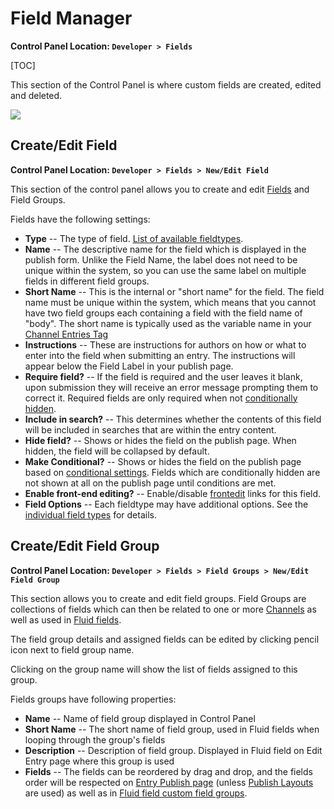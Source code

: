 <!--
    This source file is part of the open source project
    ExpressionEngine User Guide (https://github.com/ExpressionEngine/ExpressionEngine-User-Guide)

    @link      https://expressionengine.com/
    @copyright Copyright (c) 2003-2020, Packet Tide, LLC (https://packettide.com)
    @license   https://expressionengine.com/license Licensed under Apache License, Version 2.0
-->

# Field Manager

**Control Panel Location: `Developer > Fields`**

[TOC]

This section of the Control Panel is where custom fields are created, edited and deleted.

![](_images/cp-field-manager.png)

## Create/Edit Field

**Control Panel Location: `Developer > Fields > New/Edit Field`**

This section of the control panel allows you to create and edit [Fields](/fieldtypes/overview.md) and Field Groups.

Fields have the following settings:

- **Type** -- The type of field. [List of available fieldtypes](fieldtypes/overview.md).
- **Name** -- The descriptive name for the field which is displayed in the publish form. Unlike the Field Name, the label does not need to be unique within the system, so you can use the same label on multiple fields in different field groups.
- **Short Name** -- This is the internal or "short name" for the field. The field name must be unique within the system, which means that you cannot have two field groups each containing a field with the field name of "body". The short name is typically used as the variable name in your [Channel Entries Tag](channels/entries.md)
- **Instructions** -- These are instructions for authors on how or what to enter into the field when submitting an entry. The instructions will appear below the Field Label in your publish page.
- **Require field?** -- If the field is required and the user leaves it blank, upon submission they will receive an error message prompting them to correct it. Required fields are only required when not [conditionally hidden](control-panel/field-manager/conditional-fields.md).
- **Include in search?** -- This determines whether the contents of this field will be included in searches that are within the entry content.
- **Hide field?** -- Shows or hides the field on the publish page. When hidden, the field will be collapsed by default.
- **Make Conditional?** -- Shows or hides the field on the publish page based on [conditional settings](control-panel/field-manager/conditional-fields.md). Fields which are conditionally hidden are not shown at all on the publish page until conditions are met.
- **Enable front-end editing?** -- Enable/disable [frontedit](/advanced-usage/front-end/frontend.md) links for this field.
- **Field Options** -- Each fieldtype may have additional options. See the [individual field types](fieldtypes/overview.md) for details.

## Create/Edit Field Group

**Control Panel Location: `Developer > Fields > Field Groups > New/Edit Field Group`**

This section allows you to create and edit field groups. Field Groups are collections of fields which can then be related to one or more [Channels](control-panel/channels.md#fields-tab) as well as used in [Fluid fields](fieldtypes/fluid.md).

The field group details and assigned fields can be edited by clicking pencil icon next to field group name.

Clicking on the group name will show the list of fields assigned to this group.

Fields groups have following properties:

- **Name** -- Name of field group displayed in Control Panel
- **Short Name** -- The short name of field group, used in Fluid fields when looping through the group's fields
- **Description** -- Description of field group. Displayed in Fluid field on Edit Entry page where this group is used
- **Fields** -- The fields can be reordered by drag and drop, and the fields order will be respected on [Entry Publish page](control-panel/create.md) (unless [Publish Layouts](control-panel/channels.md#publish-layouts) are used) as well as in [Fluid field custom field groups](fieldtypes/fluid.md#custom-field-groups).